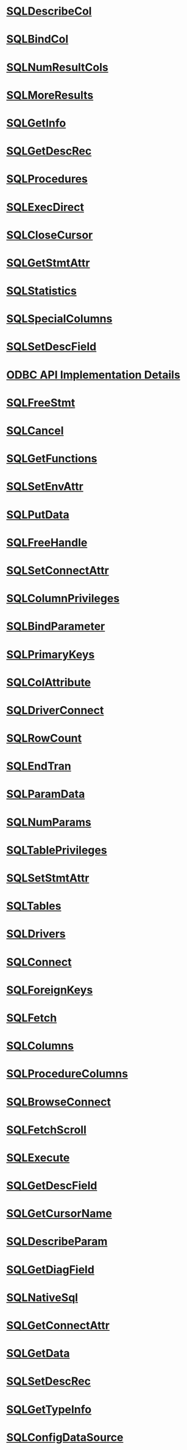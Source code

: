 # [SQLDescribeCol](sqldescribecol.md)
# [SQLBindCol](sqlbindcol.md)
# [SQLNumResultCols](sqlnumresultcols.md)
# [SQLMoreResults](sqlmoreresults.md)
# [SQLGetInfo](sqlgetinfo.md)
# [SQLGetDescRec](sqlgetdescrec.md)
# [SQLProcedures](sqlprocedures.md)
# [SQLExecDirect](sqlexecdirect.md)
# [SQLCloseCursor](sqlclosecursor.md)
# [SQLGetStmtAttr](sqlgetstmtattr.md)
# [SQLStatistics](sqlstatistics.md)
# [SQLSpecialColumns](sqlspecialcolumns.md)
# [SQLSetDescField](sqlsetdescfield.md)
# [ODBC API Implementation Details](odbc-api-implementation-details.md)
# [SQLFreeStmt](sqlfreestmt.md)
# [SQLCancel](sqlcancel.md)
# [SQLGetFunctions](sqlgetfunctions.md)
# [SQLSetEnvAttr](sqlsetenvattr.md)
# [SQLPutData](sqlputdata.md)
# [SQLFreeHandle](sqlfreehandle.md)
# [SQLSetConnectAttr](sqlsetconnectattr.md)
# [SQLColumnPrivileges](sqlcolumnprivileges.md)
# [SQLBindParameter](sqlbindparameter.md)
# [SQLPrimaryKeys](sqlprimarykeys.md)
# [SQLColAttribute](sqlcolattribute.md)
# [SQLDriverConnect](sqldriverconnect.md)
# [SQLRowCount](sqlrowcount.md)
# [SQLEndTran](sqlendtran.md)
# [SQLParamData](sqlparamdata.md)
# [SQLNumParams](sqlnumparams.md)
# [SQLTablePrivileges](sqltableprivileges.md)
# [SQLSetStmtAttr](sqlsetstmtattr.md)
# [SQLTables](sqltables.md)
# [SQLDrivers](sqldrivers.md)
# [SQLConnect](sqlconnect.md)
# [SQLForeignKeys](sqlforeignkeys.md)
# [SQLFetch](sqlfetch.md)
# [SQLColumns](sqlcolumns.md)
# [SQLProcedureColumns](sqlprocedurecolumns.md)
# [SQLBrowseConnect](sqlbrowseconnect.md)
# [SQLFetchScroll](sqlfetchscroll.md)
# [SQLExecute](sqlexecute.md)
# [SQLGetDescField](sqlgetdescfield.md)
# [SQLGetCursorName](sqlgetcursorname.md)
# [SQLDescribeParam](sqldescribeparam.md)
# [SQLGetDiagField](sqlgetdiagfield.md)
# [SQLNativeSql](sqlnativesql.md)
# [SQLGetConnectAttr](sqlgetconnectattr.md)
# [SQLGetData](sqlgetdata.md)
# [SQLSetDescRec](sqlsetdescrec.md)
# [SQLGetTypeInfo](sqlgettypeinfo.md)
# [SQLConfigDataSource](sqlconfigdatasource.md)
